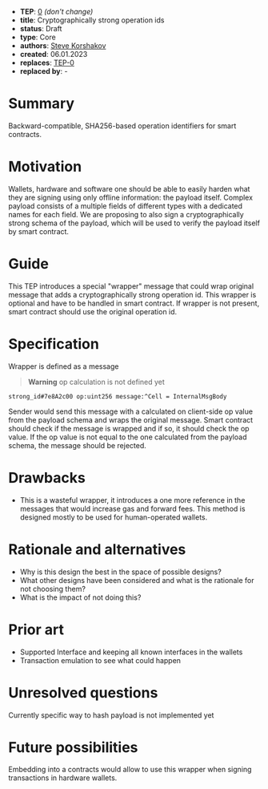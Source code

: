 - **TEP**: [0](https://github.com/ton-blockchain/TEPs/pull/0) *(don't change)*
- **title**: Cryptographically strong operation ids
- **status**: Draft
- **type**: Core
- **authors**: [Steve Korshakov](https://github.com/ex3ndr)
- **created**: 06.01.2023
- **replaces**: [TEP-0](https://github.com/ton-blockchain/TEPs/blob/master/0000-template.md)
- **replaced by**: -

# Summary

Backward-compatible, SHA256-based operation identifiers for smart contracts.

# Motivation

Wallets, hardware and software one should be able to easily harden what they are signing using only offline information: the payload itself. Complex payload consists of a multiple fields of different types with a dedicated names for each field. We are proposing to also sign a cryptographically strong schema of the payload, which will be used to verify the payload itself by smart contract.

# Guide

This TEP introduces a special "wrapper" message that could wrap original message that adds a cryptographically strong operation id. This wrapper is optional and have to be handled in smart contract. If wrapper is not present, smart contract should use the original operation id.

# Specification

Wrapper is defined as a message

> **Warning**
> op calculation is not defined yet

```
strong_id#7e8A2c00 op:uint256 message:^Cell = InternalMsgBody
```

Sender would send this message with a calculated on client-side op value from the payload schema and wraps the original message. Smart contract should check if the message is wrapped and if so, it should check the op value. If the op value is not equal to the one calculated from the payload schema, the message should be rejected.

# Drawbacks

- This is a wasteful wrapper, it introduces a one more reference in the messages that would increase gas and forward fees. This method is designed mostly to be used for human-operated wallets.

# Rationale and alternatives

- Why is this design the best in the space of possible designs?
- What other designs have been considered and what is the rationale for not choosing them?
- What is the impact of not doing this?

# Prior art

- Supported Interface and keeping all known interfaces in the wallets
- Transaction emulation to see what could happen

# Unresolved questions

Currently specific way to hash payload is not implemented yet

# Future possibilities

Embedding into a contracts would allow to use this wrapper when signing transactions in hardware wallets.
